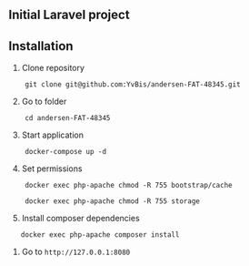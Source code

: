 ## Initial Laravel project
## Installation

1. Clone repository
```shell
    git clone git@github.com:YvBis/andersen-FAT-48345.git
 ```
2. Go to folder
```shell
    cd andersen-FAT-48345
```

3. Start application
```shell
    docker-compose up -d
```
4. Set permissions
```shell 
    docker exec php-apache chmod -R 755 bootstrap/cache
```
```shell 
    docker exec php-apache chmod -R 755 storage
```
5. Install composer dependencies
```shell
   docker exec php-apache composer install
```  
1. Go to
`http://127.0.0.1:8080`
